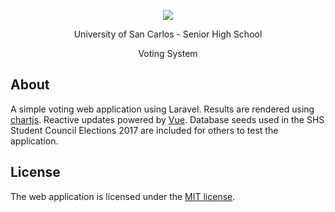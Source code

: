 <p align="center"><img src="https://uscshs.ga/img/usc.png"></p>
<p align="center">University of San Carlos - Senior High School</p>
<p align="center">Voting System</p>

## About

A simple voting web application using Laravel. Results are rendered using [chartjs](http://chartjs.org). Reactive updates powered by [Vue](https://vuejs.org). Database seeds used in the SHS Student Council Elections 2017 are included for others to test the application.

## License

The web application is licensed under the [MIT license](http://opensource.org/licenses/MIT).
